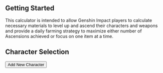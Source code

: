 ## Getting Started
This calculator is intended to allow Genshin Impact players to calculate necessary materials to level up and ascend their characters and weapons
and provide a daily farming strategy to maximize either number of Ascensions achieved or focus on one item at a time.

## Character Selection
<button type="button" onclick="alert('Character Added')" markdown = "1">Add New Character</button>
